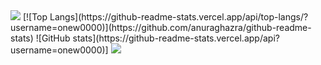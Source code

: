 <img src="https://capsule-render.vercel.app/api?type=waving&color=BDBDC8&height=150&section=header" />
[![Top Langs](https://github-readme-stats.vercel.app/api/top-langs/?username=onew0000)](https://github.com/anuraghazra/github-readme-stats)
![GitHub stats](https://github-readme-stats.vercel.app/api?username=onew0000)]
<img src="https://capsule-render.vercel.app/api?type=waving&color=BDBDC8&height=150&section=footer" />
